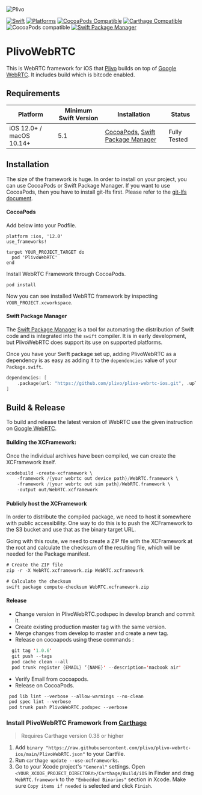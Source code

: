 ![Plivo](https://s3.amazonaws.com/plivo_blog_uploads/logo/Plivo-logo.svg?v=202108181547) 

[![Swift](https://img.shields.io/badge/Swift-5.1_5.2_5.3_5.4-orange?style=flat-square)](https://img.shields.io/badge/Swift-5.1_5.2_5.3_5.4-Orange?style=flat-square)
[![Platforms](https://img.shields.io/badge/Platforms-macOS_iOS-yellowgreen?style=flat-square)](https://img.shields.io/badge/Platforms-macOS_iOS_tvOS_watchOS_Linux_Windows-Green?style=flat-square)
[![CocoaPods Compatible](https://img.shields.io/cocoapods/v/Alamofire.svg?style=flat-square)](https://img.shields.io/cocoapods/v/Alamofire.svg)
[![Carthage Compatible](https://img.shields.io/badge/Carthage-compatible-4BC51D.svg?style=flat-square)](https://github.com/Carthage/Carthage)
![CocoaPods compatible](https://img.shields.io/badge/CocoaPods-compatible-green.svg)
[![Swift Package Manager](https://img.shields.io/badge/Swift_Package_Manager-compatible-orange?style=flat-square)](https://img.shields.io/badge/Swift_Package_Manager-compatible-orange?style=flat-square)

# PlivoWebRTC 

This is WebRTC framework for iOS that [Plivo](https://plivo.com/) builds on top of [Google WebRTC](https://webrtc.org/native-code/ios/). It includes build which is bitcode enabled.

## Requirements

| Platform | Minimum Swift Version | Installation | Status |
| --- | --- | --- | --- |
| iOS 12.0+ / macOS 10.14+ | 5.1 | [CocoaPods](#cocoapods), [Swift Package Manager](#swift-package-manager) | Fully Tested |

## Installation

The size of the framework is huge. In order to install on your project, you can use CocoaPods or Swift Package Manager. If you want to use CocoaPods, then you have to install git-lfs first. Please refer to the [git-lfs document](https://git-lfs.github.com/).

#### CocoaPods

Add below into your Podfile.

```
platform :ios, '12.0'
use_frameworks!

target YOUR_PROJECT_TARGET do
  pod 'PlivoWebRTC'
end
```

Install WebRTC Framework through CocoaPods.

```
pod install
```

Now you can see installed WebRTC framework by inspecting `YOUR_PROJECT.xcworkspace`.

#### Swift Package Manager

The [Swift Package Manager](https://swift.org/package-manager/) is a tool for automating the distribution of Swift code and is integrated into the `swift` compiler. It is in early development, but PlivoWebRTC does support its use on supported platforms.

Once you have your Swift package set up, adding PlivoWebRTC as a dependency is as easy as adding it to the `dependencies` value of your `Package.swift`.

```swift
dependencies: [
    .package(url: "https://github.com/plivo/plivo-webrtc-ios.git", .upToNextMajor(from: "1.0.6"))
]
```
## Build & Release

To build and release the latest version of WebRTC use the given instruction on [Google WebRTC](https://webrtc.org/native-code/ios/). 

#### Building the XCFramework:

Once the individual archives have been compiled, we can create the XCFramework itself.

```swift
xcodebuild -create-xcframework \
	-framework /{your webrtc out device path}/WebRTC.framework \
	-framework /{your webrtc out sim path}/WebRTC.framework \
	-output out/WebRTC.xcframework
 ```
  
#### Publicly host the XCFramework

In order to distribute the compiled package, we need to host it somewhere with public accessibility. One way to do this is to push the XCFramework to the S3 bucket and use that as the binary target URL.

Going with this route, we need to create a ZIP file with the XCFramework at the root and calculate the checksum of the resulting file, which will be needed for the Package manifest.

```swift
# Create the ZIP file
zip -r -X WebRTC.xcframework.zip WebRTC.xcframework
```

```swift
# Calculate the checksum
swift package compute-checksum WebRTC.xcframework.zip
```

#### Release

* Change version in PlivoWebRTC.podspec in develop branch and commit it.
* Create existing production master tag with the same version.
* Merge changes from develop to master and create a new tag.
* Release on cocoapods using these commands : 
```swift
  git tag '1.0.6'
  git push --tags
  pod cache clean --all
  pod trunk register {EMAIL} ‘{NAME}' --description='macbook air'
```
* Verify Email from cocoapods.
* Release on CocoaPods. 
```swift
 pod lib lint --verbose --allow-warnings --no-clean
 pod spec lint --verbose
 pod trunk push PlivoWebRTC.podspec --verbose
```
### Install PlivoWebRTC Framework from [Carthage](https://github.com/Carthage/Carthage)

> Requires Carthage version 0.38 or higher

1. Add `binary "https://raw.githubusercontent.com/plivo/plivo-webrtc-ios/main/PlivoWebRTC.json"` to your Cartfile.
2. Run `carthage update --use-xcframeworks`.
3. Go to your Xcode project's `"General"` settings. Open `<YOUR_XCODE_PROJECT_DIRECTORY>/Carthage/Build/iOS` in Finder and drag `WebRTC.framework` to the `"Embedded Binaries"` section in Xcode. Make sure `Copy items if needed` is selected and click `Finish`.
